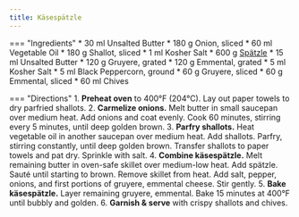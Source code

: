 ```yaml
---
title: Käsespätzle
---
```


=== "Ingredients"
    * 30 ml Unsalted Butter
    * 180 g Onion, sliced
    * 60 ml Vegetable Oil
    * 180 g Shallot, sliced
    * 1 ml Kosher Salt
    * 600 g [Spätzle](spaetzle.md)
    * 15 ml Unsalted Butter
    * 120 g Gruyere, grated
    * 120 g Emmental, grated
    * 5 ml Kosher Salt
    * 5 ml Black Peppercorn, ground
    * 60 g Gruyere, sliced
    * 60 g Emmental, sliced
    * 60 ml Chives

=== "Directions"
    1. **Preheat oven** to 400°F (204°C). Lay out paper towels to dry parfried shallots.
    2. **Carmelize onions.** Melt butter in small saucepan over medium heat. Add onions and coat evenly. Cook 60 minutes, stirring every 5 minutes, until deep golden brown.
    3. **Parfry shallots.** Heat vegetable oil in another saucepan over medium heat. Add shallots. Parfry, stirring constantly, until deep golden brown. Transfer shallots to paper towels and pat dry. Sprinkle with salt.
    4. **Combine käsespätzle.** Melt remaining butter in oven-safe skillet over medium-low heat. Add spätzle. Sauté until starting to brown. Remove skillet from heat. Add salt, pepper, onions, and first portions of gruyere, emmental cheese. Stir gently.
    5. **Bake käsespätzle.** Layer remaining gruyere, emmental. Bake 15 minutes at 400°F until bubbly and golden.
    6. **Garnish & serve** with crispy shallots and chives.

[^1]:
    Vetter, Delaney. ["Käsespätzle (Cheesy Spaetzle With Caramelized Onions & Crispy Shallots)."](https://food52.com/recipes/82616-spaetzle-recipe-with-cheese-onions) *Food 52.* 26 February 2020. Accessed 2020.
